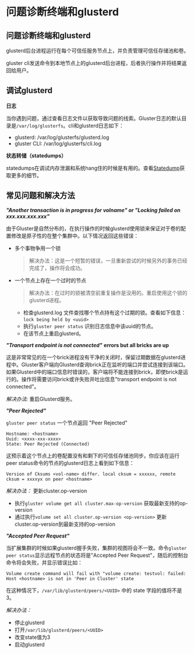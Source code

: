# 问题诊断终端和glusterd  

## 问题诊断终端和glusterd  

glusterd后台进程运行在每个可信任服务节点上，并负责管理可信任存储池和卷。  

gluster cli发送命令到本地节点上的glusterd后台进程，后者执行操作并将结果返回给用户。  


## 调试glusterd

**日志**  

当你遇到问题，通过查看日志文件以获取导致问题的线索。Gluster日志的默认目录是`/var/log/glusterfs`。cli和glusterd日志如下：
+ glusterd: /var/log/glusterfs/glusterd.log
+ gluster CLI: /var/log/glusterfs/cli.log  

**状态转储（statedumps）**  

statedumps在调试内存泄漏和系统hang住的时候是有用的。查看[Statedump](https://docs.gluster.org/en/latest/Troubleshooting/statedump/)获取更多的细节。  


## 常见问题和解决方法  

***"Another transaction is in progress for volname" or "Locking failed on xxx.xxx.xxx.xxx"***  

由于Gluster是自然分布的，在执行操作的时候glusterd使用锁来保证对于卷的配置修改是原子性的在整个集群中。以下情况返回这些错误：

+ 多个事物争用一个锁  
  > 解决办法：这是一个短暂的错误，一旦重新尝试的时候另外的事务已经完成了，操作将会成功。
+ 一个节点上存在一个过时的节点
  > 解决办法：在过时的锁被清空前重复操作是没用的。重启使用这个锁的glusterd进程。
  + 检查glusterd.log 文件查找哪个节点持有这个过期的锁。查看如下信息：`lock being held by <uuid>`  
  + 执行`gluster peer status` 识别日志信息中该uuid的节点。
  + 在该节点上重启glusterd。  


***"Transport endpoint is not connected"*** **errors but all bricks are up**

这是非常常见的在一个brick进程没有干净的关闭时，保留过期数据在glusterd进程中。Gluster客户端向Glusterd查询brick正在监听的端口并尝试连接到该端口。如果Glusterd中的端口信息时错误的，客户端将不能连接到brick，即使brick是运行的。操作将需要访问brick或许失败并吐出信息"transport endpoint is not connected"。  

*解决办法:* 重启Glusterd服务。  


***"Peer Rejected"***

`gluster peer status` 一个节点返回 "Peer Rejected"  

```
Hostname: <hostname>
Uuid: <xxxx-xxx-xxxx>
State: Peer Rejected (Connected)
```  

这预示着这个节点上的卷配置没有和剩下的可信任存储池同步。你应该在运行peer status命令的节点的glusterd日志上看到如下信息：
```
Version of Cksums <vol-name> differ. local cksum = xxxxxx, remote cksum = xxxxyx on peer <hostname>
```  

*解决办法：* 更新cluster.op-version   
+ 执行`gluster volume get all cluster.max-op-version` 获取最新支持的op-version  
+ 通过执行`volume set all cluster.op-version <op-version>` 更新cluster.op-version到最新支持的op-version  

***"Accepted Peer Request"***  

当扩展集群的时候如果glusterd握手失败，集群的视图将会不一致。命令`gluster peer status`显示远程节点的状态将是"Accepted Peer Request"，随后的控制台命令将会失败，并显示错误比如：   
```
Volume create command will fail with "volume create: testvol: failed: Host <hostname> is not in 'Peer in Cluster' state
```  

在这种情况下，`/var/lib/glusterd/peers/<UUID>` 中的 state 字段的值将不是 3。  

*解决办法：*  
+ 停止glusterd
+ 打开`/var/lib/glusterd/peers/<UUID>`  
+ 改变state值为3
+ 启动glusterd